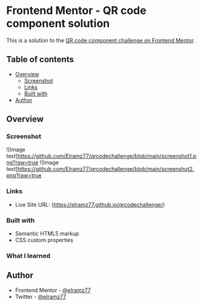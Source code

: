 # Frontend Mentor - QR code component solution

This is a solution to the [QR code component challenge on Frontend Mentor](https://www.frontendmentor.io/challenges/qr-code-component-iux_sIO_H). 

## Table of contents

- [Overview](#overview)
  - [Screenshot](#screenshot)
  - [Links](#links)
  - [Built with](#built-with)
- [Author](#author)


## Overview

### Screenshot

![Image text]https://github.com/Elramz77/qrcodechallenge/blob/main/screenshot1.png?raw=true
![Image text]https://github.com/Elramz77/qrcodechallenge/blob/main/screenshot2.png?raw=true


### Links
- Live Site URL: (https://elramz77.github.io/qrcodechallenge/)

### Built with

- Semantic HTML5 markup
- CSS custom properties

### What I learned


## Author

- Frontend Mentor - [@elramz77](https://www.frontendmentor.io/profile/elramz77)
- Twitter - [@elramz77](https://www.twitter.com/elramz77)
